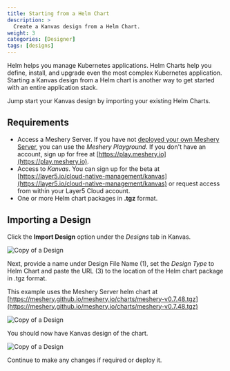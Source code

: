 ```yaml
---
title: Starting from a Helm Chart
description: >
  Create a Kanvas design from a Helm Chart.
weight: 3
categories: [Designer]
tags: [designs]
---
```


Helm helps you manage Kubernetes applications. Helm Charts help you define, install, and upgrade even the most complex Kubernetes application.
Starting a Kanvas design from a Helm chart is another way to get started with an entire application stack.

Jump start your Kanvas design by importing your existing Helm Charts.

## Requirements

- Access a Meshery Server. If you have not [deployed your own Meshery Server](https://docs.meshery.io/installation), you can use the _Meshery Playground_. If you don't have an account, sign up for free at [https://play.meshery.io](https://play.meshery.io).
- Access to _Kanvas_. You can sign up for the beta at [https://layer5.io/cloud-native-management/kanvas](https://layer5.io/cloud-native-management/kanvas) or request access from within your Layer5 Cloud account.
- One or more Helm chart packages in **.tgz** format.

## Importing a Design

Click the **Import Design** option under the _Designs_ tab in Kanvas.

![Copy of a Design](/kanvas/getting-started/images/2024-04-18_18-01.png)

Next, provide a name under Design File Name (1), set the _Design Type_ to Helm Chart and paste the URL (3) to the location of the Helm chart package in .tgz format.

This example uses the Meshery Server helm chart at [https://meshery.github.io/meshery.io/charts/meshery-v0.7.48.tgz](https://meshery.github.io/meshery.io/charts/meshery-v0.7.48.tgz)

![Copy of a Design](/kanvas/getting-started/images/2024-04-18_18-04.png)

You should now have Kanvas design of the chart.

![Copy of a Design](/kanvas/getting-started/images/2024-04-18_18-10.png)

Continue to make any changes if required or deploy it.
